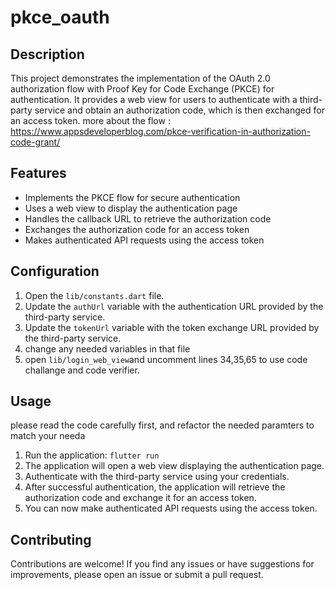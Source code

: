 # pkce_oauth


## Description
This project demonstrates the implementation of the OAuth 2.0 authorization flow with Proof Key for Code Exchange (PKCE) for authentication. It provides a web view for users to authenticate with a third-party service and obtain an authorization code, which is then exchanged for an access token.
more about the flow : https://www.appsdeveloperblog.com/pkce-verification-in-authorization-code-grant/

## Features
- Implements the PKCE flow for secure authentication
- Uses a web view to display the authentication page
- Handles the callback URL to retrieve the authorization code
- Exchanges the authorization code for an access token
- Makes authenticated API requests using the access token


## Configuration
1. Open the `lib/constants.dart` file.
2. Update the `authUrl` variable with the authentication URL provided by the third-party service.
3. Update the `tokenUrl` variable with the token exchange URL provided by the third-party service.
4. change any needed variables in that file
5. open `lib/login_web_view`and uncomment lines 34,35,65 to use code challange and code verifier.


## Usage
please read the code carefully first, and refactor the needed paramters to match your needa
1. Run the application: `flutter run`
2. The application will open a web view displaying the authentication page.
3. Authenticate with the third-party service using your credentials.
4. After successful authentication, the application will retrieve the authorization code and exchange it for an access token.
5. You can now make authenticated API requests using the access token.

## Contributing
Contributions are welcome! If you find any issues or have suggestions for improvements, please open an issue or submit a pull request.


